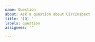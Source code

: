 ```yaml
---
name: Question
about: Ask a question about CircInspect
title: "[Q] "
labels: question
assignees: ''

---
```

